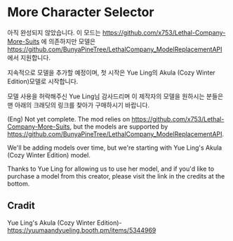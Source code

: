 # More Character Selector

아직 완성되지 않았습니다.
이 모드는 https://github.com/x753/Lethal-Company-More-Suits 에 의존하지만 모델은 https://github.com/BunyaPineTree/LethalCompany_ModelReplacementAPI 에서 지원합니다.

지속적으로 모델을 추가할 예정이며, 첫 시작은 Yue Ling의 Akula (Cozy Winter Edition)모델로 시작합니다.

모델 사용을 허락해주신 Yue Ling님 감사드리며 이 제작자의 모델을 원하시는 분들은 맨 아래의 크래딧의 링크를 찾아가 구매하시기 바랍니다.

(Eng)
Not yet complete.
The mod relies on https://github.com/x753/Lethal-Company-More-Suits, but the models are supported by https://github.com/BunyaPineTree/LethalCompany_ModelReplacementAPI.

We'll be adding models over time, but we're starting with Yue Ling's Akula (Cozy Winter Edition) model.

Thanks to Yue Ling for allowing us to use her model, and if you'd like to purchase a model from this creator, please visit the link in the credits at the bottom.



Cradit
----------------------------------------------------------------------
Yue Ling's Akula (Cozy Winter Edition)-https://yuumaandyueling.booth.pm/items/5344969
